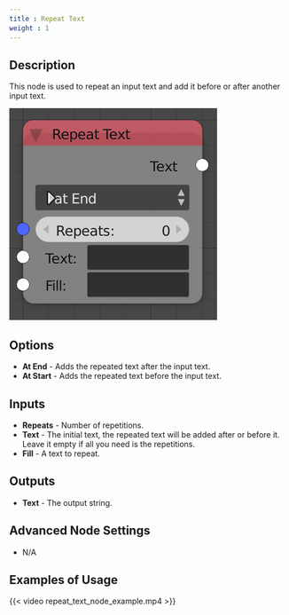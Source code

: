 ```yaml
---
title : Repeat Text
weight : 1
---
```


## Description

This node is used to repeat an input text and add it before or after
another input text.

![image](repeat_text_node.png)

## Options

  - **At End** - Adds the repeated text after the input text.
  - **At Start** - Adds the repeated text before the input text.

## Inputs

  - **Repeats** - Number of repetitions.
  - **Text** - The initial text, the repeated text will be added after
    or before it. Leave it empty if all you need is the repetitions.
  - **Fill** - A text to repeat.

## Outputs

  - **Text** - The output string.

## Advanced Node Settings

  - N/A

## Examples of Usage

{{< video repeat_text_node_example.mp4 >}}
